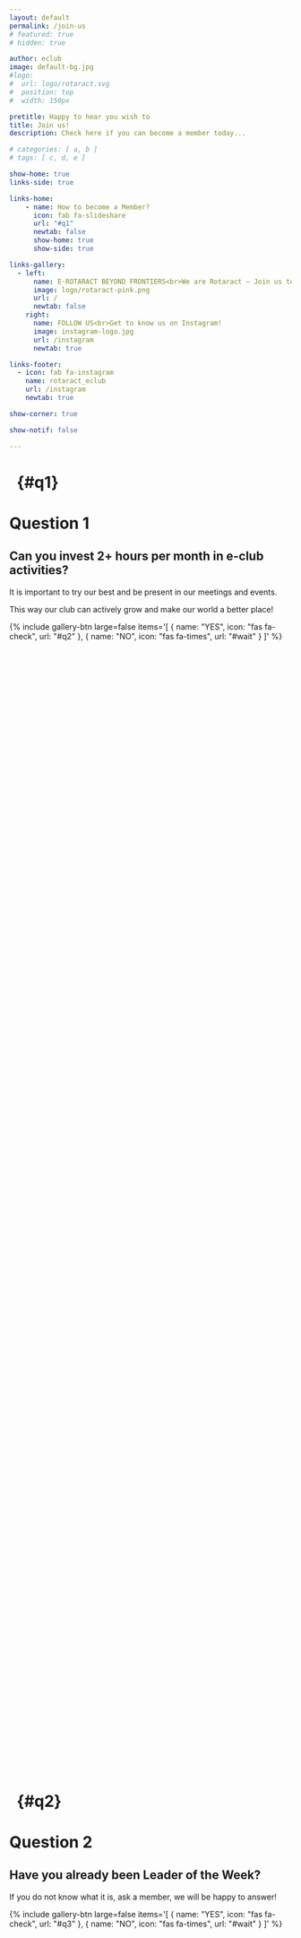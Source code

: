 ```yaml
---
layout: default
permalink: /join-us
# featured: true
# hidden: true

author: eclub
image: default-bg.jpg
#logo:
#  url: logo/rotaract.svg
#  position: top
#  width: 150px

pretitle: Happy to hear you wish to
title: Join us!
description: Check here if you can become a member today...

# categories: [ a, b ]
# tags: [ c, d, e ]

show-home: true
links-side: true

links-home:
    - name: How to become a Member?
      icon: fab fa-slideshare
      url: "#q1"
      newtab: false
      show-home: true
      show-side: true

links-gallery:
  - left:
      name: E-ROTARACT BEYOND FRONTIERS<br>We are Rotaract – Join us today!
      image: logo/rotaract-pink.png
      url: /
      newtab: false
    right:
      name: FOLLOW US<br>Get to know us on Instagram!
      image: instagram-logo.jpg
      url: /instagram
      newtab: true

links-footer:
  - icon: fab fa-instagram
    name: rotaract_eclub
    url: /instagram
    newtab: true

show-corner: true

show-notif: false

---
```


# &nbsp; {#q1}

# Question 1

## Can you invest 2+ hours per month in e-club activities?

It is important to try our best and be present in our meetings and events.

This way our club can actively grow and make our world a better place!

{% include gallery-btn
  large=false
  items='[
    { name: "YES", icon: "fas fa-check", url: "#q2" },
    { name: "NO", icon: "fas fa-times", url: "#wait" }
  ]'
%}

<div style="height: 2000px;"></div>

# &nbsp; {#q2}

# Question 2

## Have you already been Leader of the Week?

If you do not know what it is, ask a member, we will be happy to answer!

{% include gallery-btn
  large=false
  items='[
    { name: "YES", icon: "fas fa-check", url: "#q3" },
    { name: "NO", icon: "fas fa-times", url: "#wait" }
  ]'
%}

<div style="height: 2000px;"></div>

# &nbsp; {#q3}

# Question 3

## Do you agree with the content of our Manifesto?

Our [Manifesto is available online by clicking here](https://docs.google.com/document/d/1bbMJXxgswu3yPEsXYcwbD9hDjsDLIxYhDd5ZG3wqfXM/edit?usp=sharing).

Questions and suggestions are always welcome!

{% include gallery-btn
  large=false
  items='[
    { name: "YES", icon: "fas fa-check", url: "#q4" },
    { name: "NO", icon: "fas fa-times", url: "#wait" }
  ]'
%}

<div style="height: 2000px;"></div>

# &nbsp; {#q4}

# Question 4

## Can you participate at least in one meeting monthly?

Our meetings are usually on Sundays, with a normal duration of 1 hour.

{% include gallery-btn
  large=false
  items='[
    { name: "YES", icon: "fas fa-check", url: "#q5" },
    { name: "NO", icon: "fas fa-times", url: "#wait" }
  ]'
%}

<div style="height: 2000px;"></div>

# &nbsp; {#q5}

# Question 5

## Is it okay for you to pay an annual fee of 15€?

Members pay the annual fee on the month of April every year.

{% include gallery-btn
  large=false
  items='[
    { name: "YES", icon: "fas fa-check", url: "#amazing" },
    { name: "NO", icon: "fas fa-times", url: "#wait" }
  ]'
%}

<div style="height: 2000px;"></div>

# &nbsp; {#amazing}

# Amazing!!!

## It seems you answered YES to all questions above

We would be more than happy to see you joining us!

Just contact one of our members and state your interest!

After that, just wait, and we will inform you when you can join the e-club.

Reminder: you can always participate in our social projects, personal development events, virtual meetings, and much more!

{% include gallery-btn
  large=true
  items='[
    { name: "Back to homepage", icon: "fas fa-home", url: "/" }
  ]'
%}

<div style="height: 2000px;"></div>

# &nbsp; {#wait}

# It is probably better to wait

## It seems you answered NO to one of the questions above

If you answered NO to one question, it probably means it is better to wait.

But hey, it is always a good idea to ask a member and see if you can join!

At the very least, you can always keep participating in the e-club activities!

If you have questions, ask one of our members, we will be happy to answer.

{% include gallery-btn
  large=true
  items='[
    { name: "Back to homepage", icon: "fas fa-home", url: "/" }
  ]'
%}

<div style="height: 2000px;"></div>
